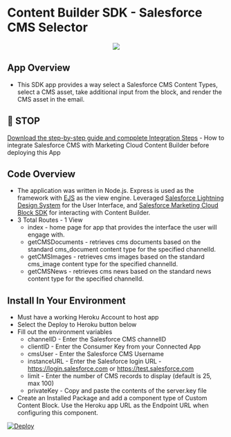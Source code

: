 
# Content Builder SDK - Salesforce CMS Selector

<p align="center">
  <img src="https://user-images.githubusercontent.com/7657958/103909133-533fa900-50d1-11eb-803d-d94c0f463579.png">
</p>

## App Overview

* This SDK app provides a way select a Salesforce CMS Content Types, select a CMS asset, take additional input from the block, and render the CMS asset in the email.

## &#x1f6d1; STOP
[Download the step-by-step guide and compplete Integration Steps](https://salesforce.quip.com/ic1PAduK3Y76) - How to integrate Salesforce CMS with Marketing Cloud Content Builder before deploying this App

## Code Overview
* The application was written in Node.js. Express is used as the framework with [EJS](https://github.com/mde/ejs) as the view engine. Leveraged [Salesforce Lightning Design System](https://github.com/salesforce-ux/design-system) for the User Interface, and [Salesforce Marketing Cloud Block SDK](https://github.com/salesforce-marketingcloud/blocksdk) for interacting with Content Builder.
* 3 Total Routes - 1 View
  * index - home page for app that provides the interface the user will engage with.
  * getCMSDocuments - retrieves cms documents based on the standard cms_document content type for the specified channelId.
  * getCMSImages - retrieves cms images based on the standard cms_image content type for the specified channelId.
  * getCMSNews - retrieves cms news based on the standard news content type for the specified channelId.

## Install In Your Environment
* Must have a working Heroku Account to host app
* Select the Deploy to Heroku button below
* Fill out the environment variables
	* channelID - Enter the Salesforce CMS channelID 
  * clientID - Enter the Consumer Key from your Connected App
  * cmsUser - Enter the Salesforce CMS Username
  * instanceURL - Enter the Salesforce login URL - https://login.salesforce.com or https://test.salesforce.com 
  * limit - Enter the number of CMS records to display (default is 25, max 100)
  * privateKey - Copy and paste the contents of the server.key file
* Create an Installed Package and add a component type of Custom Content Block. Use the Heroku app URL as the Endpoint URL when configuring this component.


<a href="https://www.heroku.com/deploy/?template=https://github.com/salesforce-marketingcloud/salesforce-cms-content.git">
  <img src="https://www.herokucdn.com/deploy/button.svg" alt="Deploy">
</a>

